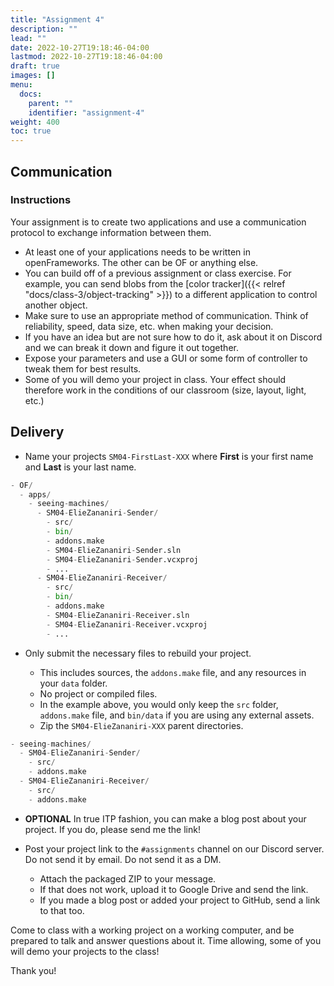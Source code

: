 ```yaml
---
title: "Assignment 4"
description: ""
lead: ""
date: 2022-10-27T19:18:46-04:00
lastmod: 2022-10-27T19:18:46-04:00
draft: true
images: []
menu:
  docs:
    parent: ""
    identifier: "assignment-4"
weight: 400
toc: true
---
```


## Communication

### Instructions

Your assignment is to create two applications and use a communication protocol to exchange information between them.

* At least one of your applications needs to be written in openFrameworks. The other can be OF or anything else.
* You can build off of a previous assignment or class exercise. For example, you can send blobs from the [color tracker]({{< relref "docs/class-3/object-tracking" >}}) to a different application to control another object.
* Make sure to use an appropriate method of communication. Think of reliability, speed, data size, etc. when making your decision.
* If you have an idea but are not sure how to do it, ask about it on Discord and we can break it down and figure it out together.
* Expose your parameters and use a GUI or some form of controller to tweak them for best results.
* Some of you will demo your project in class. Your effect should therefore work in the conditions of our classroom (size, layout, light, etc.)

## Delivery

* Name your projects `SM04-FirstLast-XXX` where **First** is your first name and **Last** is your last name.

```python
- OF/
  - apps/
    - seeing-machines/
      - SM04-ElieZananiri-Sender/
        - src/
        - bin/
        - addons.make
        - SM04-ElieZananiri-Sender.sln
        - SM04-ElieZananiri-Sender.vcxproj
        - ...
      - SM04-ElieZananiri-Receiver/
        - src/
        - bin/
        - addons.make
        - SM04-ElieZananiri-Receiver.sln
        - SM04-ElieZananiri-Receiver.vcxproj
        - ...
```

* Only submit the necessary files to rebuild your project.

  * This includes sources, the `addons.make` file, and any resources in your `data` folder.
  * No project or compiled files.
  * In the example above, you would only keep the `src` folder, `addons.make` file, and `bin/data` if you are using any external assets.
  * Zip the `SM04-ElieZananiri-XXX` parent directories.

```python
- seeing-machines/
  - SM04-ElieZananiri-Sender/
    - src/
    - addons.make
  - SM04-ElieZananiri-Receiver/
    - src/
    - addons.make
```

* **OPTIONAL** In true ITP fashion, you can make a blog post about your project. If you do, please send me the link!

* Post your project link to the `#assignments` channel on our Discord server. Do not send it by email. Do not send it as a DM.

  * Attach the packaged ZIP to your message.
  * If that does not work, upload it to Google Drive and send the link.
  * If you made a blog post or added your project to GitHub, send a link to that too.

Come to class with a working project on a working computer, and be prepared to talk and answer questions about it. Time allowing, some of you will demo your projects to the class!

Thank you!
